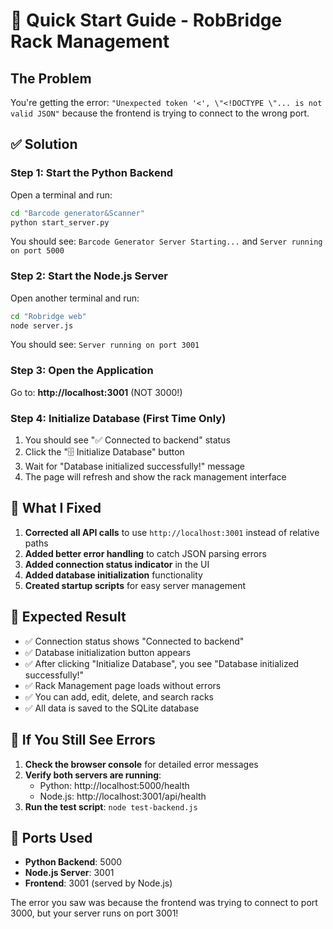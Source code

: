 # 🚀 Quick Start Guide - RobBridge Rack Management

## The Problem
You're getting the error: `"Unexpected token '<', \"<!DOCTYPE \"... is not valid JSON"` because the frontend is trying to connect to the wrong port.

## ✅ Solution

### Step 1: Start the Python Backend
Open a terminal and run:
```bash
cd "Barcode generator&Scanner"
python start_server.py
```
You should see: `Barcode Generator Server Starting...` and `Server running on port 5000`

### Step 2: Start the Node.js Server
Open another terminal and run:
```bash
cd "Robridge web"
node server.js
```
You should see: `Server running on port 3001`

### Step 3: Open the Application
Go to: **http://localhost:3001** (NOT 3000!)

### Step 4: Initialize Database (First Time Only)
1. You should see "✅ Connected to backend" status
2. Click the "🗄️ Initialize Database" button
3. Wait for "Database initialized successfully!" message
4. The page will refresh and show the rack management interface

## 🔧 What I Fixed

1. **Corrected all API calls** to use `http://localhost:3001` instead of relative paths
2. **Added better error handling** to catch JSON parsing errors
3. **Added connection status indicator** in the UI
4. **Added database initialization** functionality
5. **Created startup scripts** for easy server management

## 🎯 Expected Result

- ✅ Connection status shows "Connected to backend"
- ✅ Database initialization button appears
- ✅ After clicking "Initialize Database", you see "Database initialized successfully!"
- ✅ Rack Management page loads without errors
- ✅ You can add, edit, delete, and search racks
- ✅ All data is saved to the SQLite database

## 🚨 If You Still See Errors

1. **Check the browser console** for detailed error messages
2. **Verify both servers are running**:
   - Python: http://localhost:5000/health
   - Node.js: http://localhost:3001/api/health
3. **Run the test script**: `node test-backend.js`

## 📱 Ports Used
- **Python Backend**: 5000
- **Node.js Server**: 3001
- **Frontend**: 3001 (served by Node.js)

The error you saw was because the frontend was trying to connect to port 3000, but your server runs on port 3001!
